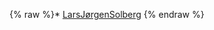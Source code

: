 {% raw %}\* [LarsJørgenSolberg](/LarsJ%C3%B8rgenSolberg)
<update date omitted for speed>{% endraw %}